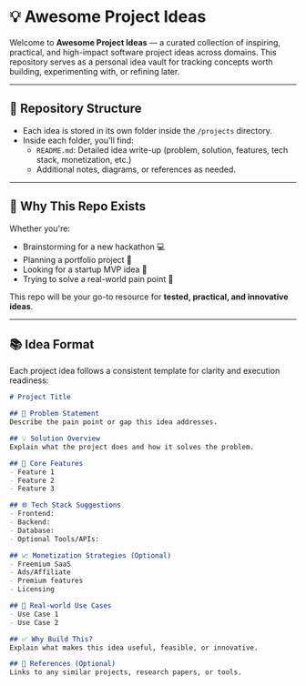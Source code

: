 # 💡 Awesome Project Ideas

Welcome to **Awesome Project Ideas** — a curated collection of inspiring, practical, and high-impact software project ideas across domains. This repository serves as a personal idea vault for tracking concepts worth building, experimenting with, or refining later.

---

## 📁 Repository Structure

- Each idea is stored in its own folder inside the `/projects` directory.
- Inside each folder, you'll find:
  - `README.md`: Detailed idea write-up (problem, solution, features, tech stack, monetization, etc.)
  - Additional notes, diagrams, or references as needed.

---

## 🧠 Why This Repo Exists

Whether you're:
- Brainstorming for a new hackathon 💻
- Planning a portfolio project 📁
- Looking for a startup MVP idea 🚀
- Trying to solve a real-world pain point 🧩

This repo will be your go-to resource for **tested, practical, and innovative ideas**.

---

## 📚 Idea Format

Each project idea follows a consistent template for clarity and execution readiness:

```markdown
# Project Title

## 🧩 Problem Statement
Describe the pain point or gap this idea addresses.

## 💡 Solution Overview
Explain what the project does and how it solves the problem.

## 🔧 Core Features
- Feature 1
- Feature 2
- Feature 3

## 🌐 Tech Stack Suggestions
- Frontend:
- Backend:
- Database:
- Optional Tools/APIs:

## 📈 Monetization Strategies (Optional)
- Freemium SaaS
- Ads/Affiliate
- Premium features
- Licensing

## 🚀 Real-world Use Cases
- Use Case 1
- Use Case 2

## ✅ Why Build This?
Explain what makes this idea useful, feasible, or innovative.

## 📎 References (Optional)
Links to any similar projects, research papers, or tools.

